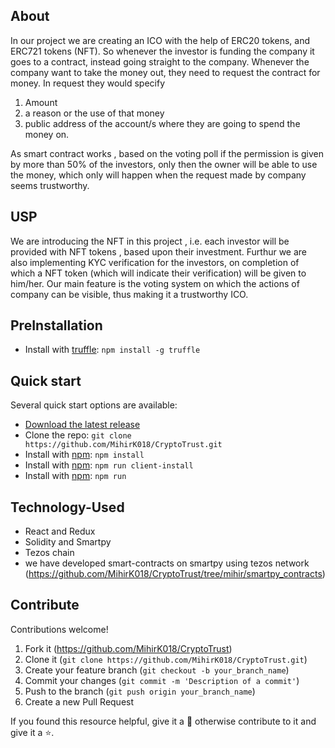 ## About
  In our project we are creating an ICO with the help of ERC20 tokens, and ERC721 tokens (NFT). So whenever the investor is funding the company it goes to a contract, instead going straight to the company. Whenever the company want to take the money out, they need to request the contract for money. In request they would specify
1. Amount
2. a reason or the use of that money
3. public address of the account/s where they are going to spend the money on.

  As smart contract works , based on the voting poll if the permission is given by more than 50% of the investors, only then the owner will be able to use the       money, which only will happen when the request made by company seems trustworthy.
  
  ## USP
  We are introducing the NFT in this project , i.e. each investor will be provided with NFT tokens , based upon their investment. Furthur we are also implementing   KYC verification for the investors, on completion of which a NFT token (which will indicate their verification) will be given to him/her.
  Our main feature is the voting system on which the actions of company can be visible, thus making it a trustworthy ICO.

## PreInstallation
- Install with [truffle](https://www.trufflesuite.com/): `npm install -g truffle`

## Quick start

Several quick start options are available:

- [Download the latest release](https://github.com/twbs/bootstrap/archive/v5.0.1.zip)
- Clone the repo: `git clone https://github.com/MihirK018/CryptoTrust.git`
- Install with [npm](https://www.npmjs.com/): `npm install`
- Install with [npm](https://www.npmjs.com/): `npm run client-install`
- Install with [npm](https://www.npmjs.com/): `npm run`

## Technology-Used
  - React and Redux
  - Solidity and Smartpy
  - Tezos chain
  - we have developed smart-contracts on smartpy using tezos network (https://github.com/MihirK018/CryptoTrust/tree/mihir/smartpy_contracts)
  

## Contribute

Contributions welcome!

1.  Fork it (<https://github.com/MihirK018/CryptoTrust>)
2.  Clone it (`git clone https://github.com/MihirK018/CryptoTrust.git`)
3.  Create your feature branch (`git checkout -b your_branch_name`)
4.  Commit your changes (`git commit -m 'Description of a commit'`)
5.  Push to the branch (`git push origin your_branch_name`)
6.  Create a new Pull Request

If you found this resource helpful, give it a 🌟 otherwise contribute to it and give it a ⭐️.
